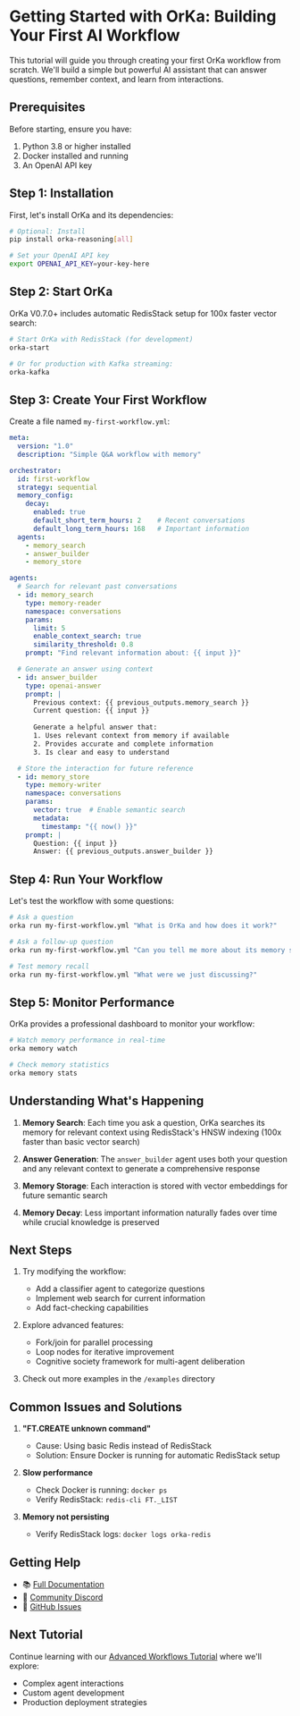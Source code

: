 # Getting Started with OrKa: Building Your First AI Workflow

This tutorial will guide you through creating your first OrKa workflow from scratch. We'll build a simple but powerful AI assistant that can answer questions, remember context, and learn from interactions.

## Prerequisites

Before starting, ensure you have:

1. Python 3.8 or higher installed
2. Docker installed and running
3. An OpenAI API key

## Step 1: Installation

First, let's install OrKa and its dependencies:

```bash
# Optional: Install
pip install orka-reasoning[all]

# Set your OpenAI API key
export OPENAI_API_KEY=your-key-here
```

## Step 2: Start OrKa

OrKa V0.7.0+ includes automatic RedisStack setup for 100x faster vector search:

```bash
# Start OrKa with RedisStack (for development)
orka-start

# Or for production with Kafka streaming:
orka-kafka
```

## Step 3: Create Your First Workflow

Create a file named `my-first-workflow.yml`:

```yaml
meta:
  version: "1.0"
  description: "Simple Q&A workflow with memory"

orchestrator:
  id: first-workflow
  strategy: sequential
  memory_config:
    decay:
      enabled: true
      default_short_term_hours: 2    # Recent conversations
      default_long_term_hours: 168   # Important information
  agents:
    - memory_search
    - answer_builder
    - memory_store

agents:
  # Search for relevant past conversations
  - id: memory_search
    type: memory-reader
    namespace: conversations
    params:
      limit: 5
      enable_context_search: true
      similarity_threshold: 0.8
    prompt: "Find relevant information about: {{ input }}"

  # Generate an answer using context
  - id: answer_builder
    type: openai-answer
    prompt: |
      Previous context: {{ previous_outputs.memory_search }}
      Current question: {{ input }}
      
      Generate a helpful answer that:
      1. Uses relevant context from memory if available
      2. Provides accurate and complete information
      3. Is clear and easy to understand

  # Store the interaction for future reference
  - id: memory_store
    type: memory-writer
    namespace: conversations
    params:
      vector: true  # Enable semantic search
      metadata:
        timestamp: "{{ now() }}"
    prompt: |
      Question: {{ input }}
      Answer: {{ previous_outputs.answer_builder }}
```

## Step 4: Run Your Workflow

Let's test the workflow with some questions:

```bash
# Ask a question
orka run my-first-workflow.yml "What is OrKa and how does it work?"

# Ask a follow-up question
orka run my-first-workflow.yml "Can you tell me more about its memory system?"

# Test memory recall
orka run my-first-workflow.yml "What were we just discussing?"
```

## Step 5: Monitor Performance

OrKa provides a professional dashboard to monitor your workflow:

```bash
# Watch memory performance in real-time
orka memory watch

# Check memory statistics
orka memory stats
```

## Understanding What's Happening

1. **Memory Search**: Each time you ask a question, OrKa searches its memory for relevant context using RedisStack's HNSW indexing (100x faster than basic vector search)

2. **Answer Generation**: The `answer_builder` agent uses both your question and any relevant context to generate a comprehensive response

3. **Memory Storage**: Each interaction is stored with vector embeddings for future semantic search

4. **Memory Decay**: Less important information naturally fades over time while crucial knowledge is preserved

## Next Steps

1. Try modifying the workflow:
   - Add a classifier agent to categorize questions
   - Implement web search for current information
   - Add fact-checking capabilities

2. Explore advanced features:
   - Fork/join for parallel processing
   - Loop nodes for iterative improvement
   - Cognitive society framework for multi-agent deliberation

3. Check out more examples in the `/examples` directory

## Common Issues and Solutions

1. **"FT.CREATE unknown command"**
   - Cause: Using basic Redis instead of RedisStack
   - Solution: Ensure Docker is running for automatic RedisStack setup

2. **Slow performance**
   - Check Docker is running: `docker ps`
   - Verify RedisStack: `redis-cli FT._LIST`

3. **Memory not persisting**
   - Verify RedisStack logs: `docker logs orka-redis`

## Getting Help

- 📚 [Full Documentation](https://orkacore.web.app/docs)
- 💬 [Community Discord](https://discord.gg/orka)
- 🐛 [GitHub Issues](https://github.com/marcosomma/orka-reasoning/issues)

## Next Tutorial

Continue learning with our [Advanced Workflows Tutorial](./advanced-workflows.md) where we'll explore:
- Complex agent interactions
- Custom agent development
- Production deployment strategies